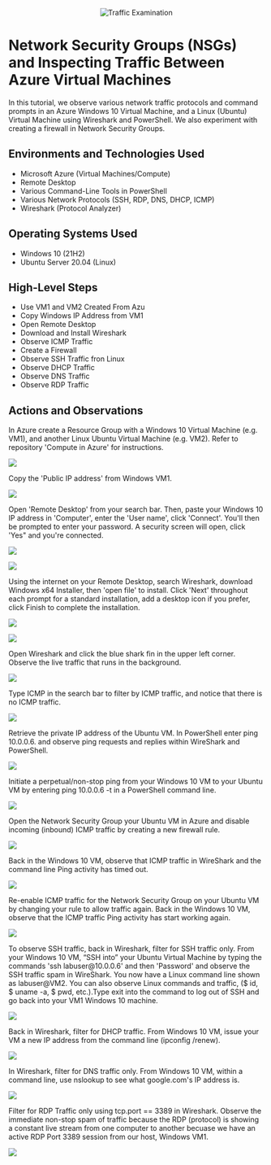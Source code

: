 <p align="center">
<img src="https://i.imgur.com/Ua7udoS.png" alt="Traffic Examination"/>
</p>

<h1>Network Security Groups (NSGs) and Inspecting Traffic Between Azure Virtual Machines</h1>
In this tutorial, we observe various network traffic protocols and command prompts in an Azure Windows 10 Virtual Machine, and a Linux (Ubuntu) Virtual Machine using Wireshark and PowerShell. We also experiment with creating a firewall in Network Security Groups. <br />


<h2>Environments and Technologies Used</h2>

- Microsoft Azure (Virtual Machines/Compute)
- Remote Desktop
- Various Command-Line Tools in PowerShell
- Various Network Protocols (SSH, RDP, DNS, DHCP, ICMP)
- Wireshark (Protocol Analyzer)

<h2>Operating Systems Used </h2>

- Windows 10 (21H2)
- Ubuntu Server 20.04 (Linux)

<h2>High-Level Steps</h2>

- Use VM1 and VM2 Created From Azu
- Copy Windows IP Address from VM1
- Open Remote Desktop 
- Download and Install Wireshark
- Observe ICMP Traffic
- Create a Firewall
- Observe SSH Traffic fron Linux
- Observe DHCP Traffic
- Observe DNS Traffic
- Observe RDP Traffic

<h2>Actions and Observations</h2>

<p> In Azure create a Resource Group with a Windows 10 Virtual Machine (e.g. VM1), and another Linux Ubuntu Virtual Machine (e.g. VM2). Refer to repository 'Compute in Azure' for instructions.</p>
<p>
<img src= https://i.imgur.com/biV3tEk.png
</p>
<br/>
<p>Copy the 'Public IP address' from Windows VM1.</p>
<p>
<img src= https://i.imgur.com/mknn4hA.png
</p>
<br/>
<p>Open 'Remote Desktop' from your search bar. Then, paste your Windows 10 IP address in 'Computer', enter the 'User name', click 'Connect'. You'll then be prompted to enter your password. A security screen will open, click 'Yes" and you're connected.</p>
<p>
<img src= https://i.imgur.com/tMBSPA4.png
</p>
<p>
<img src= https://i.imgur.com/xPmu7mk.png
</p>
<br/>
<p>Using the internet on your Remote Desktop, search Wireshark, download Windows x64 Installer, then 'open file' to install. Click 'Next' throughout each prompt for a standard installation, add a desktop icon if you prefer, click Finish to complete the installation.</p>
<p>
<img src= https://i.imgur.com/y5LGMeO.png
</p>
<p>
<img src= https://i.imgur.com/wGbavZ9.png
</p>
<br/>
<p>Open Wireshark and click the blue shark fin in the upper left corner. Observe the live traffic that runs in the background.</p>
<p>
<img src= https://i.imgur.com/RY6xfOG.png
</p>
<p>Type ICMP in the search bar to filter by ICMP traffic, and notice that there is no ICMP traffic.</p>
<p>
<img src= https://i.imgur.com/t4VZHbp.png
</p>
<p>Retrieve the private IP address of the Ubuntu VM. In PowerShell enter ping 10.0.0.6. and observe ping requests and replies within WireShark and PowerShell.</p>
<p>
<img src= https://i.imgur.com/ZxQL2St.png
</p>
<p>Initiate a perpetual/non-stop ping from your Windows 10 VM to your Ubuntu VM by entering ping 10.0.0.6 -t in a PowerShell command line.</p>
<p>
<img src= https://i.imgur.com/RD2sm0W.png
</p>
<p>Open the Network Security Group your Ubuntu VM in Azure and disable incoming (inbound) ICMP traffic by creating a new firewall rule.
</p>
<p>
<img src= https://i.imgur.com/toVSvRM.png
</p>
<p>Back in the Windows 10 VM, observe that ICMP traffic in WireShark and the command line Ping activity has timed out.</p>
<p>
<img src= https://i.imgur.com/kFw5Hci.png
</p>
<p>Re-enable ICMP traffic for the Network Security Group on your Ubuntu VM by changing your rule to allow traffic again. Back in the Windows 10 VM, observe that the ICMP traffic Ping activity has start working again.</p>
<p>
<img src= https://i.imgur.com/DFX1fhs.png
</p>
<p>To observe SSH traffic, back in Wireshark, filter for SSH traffic only. From your Windows 10 VM, “SSH into” your Ubuntu Virtual Machine by typing the commands 'ssh labuser@10.0.0.6' and then 'Password' and observe the SSH traffic spam in WireShark. You now have a Linux command line shown as labuser@VM2. You can also observe Linux commands and traffic, ($ id, $ uname -a, $ pwd, etc.).Type exit into the command to log out of SSH and go back into your VM1 Windows 10 machine.</p>
<p>
<img src= https://i.imgur.com/drxHim2.png
</p>
<p>Back in Wireshark, filter for DHCP traffic. From Windows 10 VM, issue your VM a new IP address from the command line (ipconfig /renew).</p>
<p>
<img src= https://i.imgur.com/83X73Os.png
</p>
<p>In Wireshark, filter for DNS traffic only. From Windows 10 VM, within a command line, use nslookup to see what google.com's IP address is.</p>
<p>
<img src= https://i.imgur.com/VQa1aQH.png
<p/>
<p>Filter for RDP Traffic only using tcp.port == 3389 in Wireshark. Observe the immediate non-stop spam of traffic because the RDP (protocol) is showing a constant live stream from one computer to another becuase we have an active RDP Port 3389 session from our host, Windows VM1.<p/>
<p>
<img src= https://i.imgur.com/b7zqS5q.png
</p>
